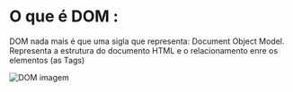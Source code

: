 # O que é DOM :
DOM nada mais é que uma sigla que representa:
Document Object Model.
Representa a estrutura do documento HTML e o relacionamento enre os elementos (as Tags)

![DOM imagem](dom.png)